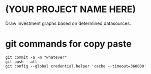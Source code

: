 # (YOUR PROJECT NAME HERE)
Draw investment graphs based on determined datasources.

# git commands for copy paste
```
git commit -a -m "whatever"
git push --all
git config --global credential.helper 'cache --timeout=360000'
```
